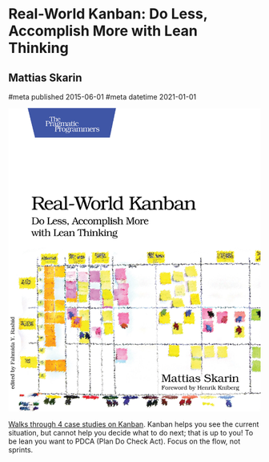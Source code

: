 # Real-World Kanban: Do Less, Accomplish More with Lean Thinking
## Mattias Skarin
#meta published 2015-06-01
#meta datetime 2021-01-01

![Real-World Kanban: Do Less, Accomplish More with Lean Thinking](covers/real-world-kanban.jpg)

[Walks through 4 case studies on Kanban](https://pragprog.com/titles/mskanban/).
Kanban helps you see the current situation, but cannot help you decide what to do next;
that is up to you!  To be lean you want to PDCA (Plan Do Check Act).
Focus on the flow, not sprints.

